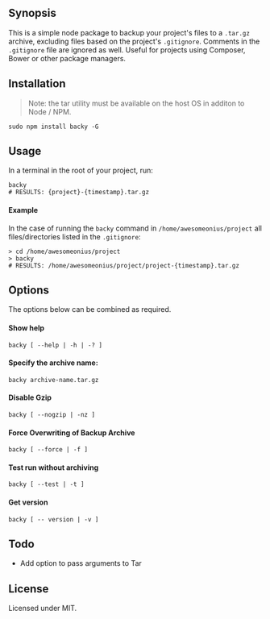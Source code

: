 ## Synopsis

This is a simple node package to backup your project's files to a `.tar.gz` archive, excluding files based on the project's `.gitignore`. Comments in the `.gitignore` file are ignored as well. Useful for projects using Composer, Bower or other package managers. 

## Installation

> Note: the tar utility must be available on the host OS in additon to Node / NPM.

	sudo npm install backy -G

## Usage

In a terminal in the root of your project, run:

	backy
	# RESULTS: {project}-{timestamp}.tar.gz

#### Example
	 
In the case of running the `backy` command in `/home/awesomeonius/project` all files/directories listed in the `.gitignore`:

	> cd /home/awesomeonius/project
	> backy	
	# RESULTS: /home/awesomeonius/project/project-{timestamp}.tar.gz

## Options

The options below can be combined as required.

#### Show help

	backy [ --help | -h | -? ]

#### Specify the archive name:

	backy archive-name.tar.gz

#### Disable Gzip

	backy [ --nogzip | -nz ]
	

#### Force Overwriting of Backup Archive

	backy [ --force | -f ]

#### Test run without archiving

	backy [ --test | -t ]

#### Get version

	backy [ -- version | -v ]

## Todo

- Add option to pass arguments to Tar

## License

Licensed under MIT.
